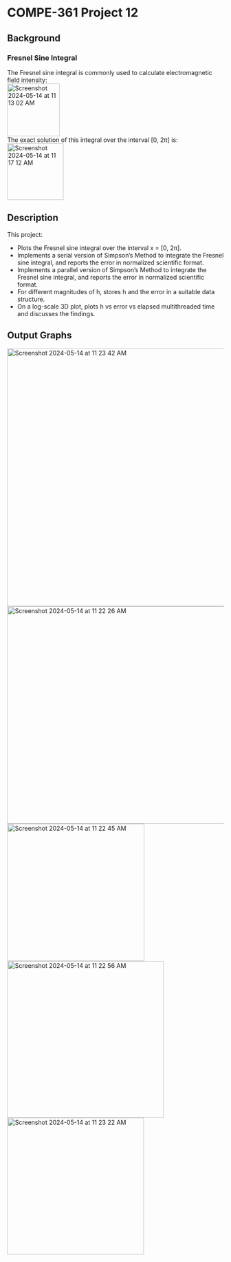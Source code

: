 # COMPE-361 Project 12
## Background
### Fresnel Sine Integral
The Fresnel sine integral is commonly used to calculate electromagnetic field intensity:<br />
<img width="122" alt="Screenshot 2024-05-14 at 11 13 02 AM" src="https://github.com/aarontartz/Advanced-Programming-Projects/assets/166546889/a5a3e15f-f593-4e4a-89b5-4a2de9072f8b"><br />
The exact solution of this integral over the interval [0, 2π] is:<br />
<img width="131" alt="Screenshot 2024-05-14 at 11 17 12 AM" src="https://github.com/aarontartz/Advanced-Programming-Projects/assets/166546889/0a7b3eac-8c6e-45a5-b1eb-669050759517">

## Description
This project:
* Plots the Fresnel sine integral over the interval x = [0, 2π].
* Implements a serial version of Simpson’s Method to integrate the Fresnel sine integral, and reports the error in normalized scientific format.
* Implements a parallel version of Simpson’s Method to integrate the Fresnel sine integral, and reports the error in normalized scientific format.
* For different magnitudes of h, stores h and the error in a suitable data structure.
* On a log-scale 3D plot, plots h vs error vs elapsed multithreaded time and discusses the findings.

## Output Graphs
<img width="599" alt="Screenshot 2024-05-14 at 11 23 42 AM" src="https://github.com/aarontartz/Advanced-Programming-Projects/assets/166546889/ad1ee101-ec17-46c1-85d3-141e0bdca56f"><br />
<img width="505" alt="Screenshot 2024-05-14 at 11 22 26 AM" src="https://github.com/aarontartz/Advanced-Programming-Projects/assets/166546889/ae0ed41c-d36a-4a00-bf39-98d5728c63f0"><br />
<img width="319" alt="Screenshot 2024-05-14 at 11 22 45 AM" src="https://github.com/aarontartz/Advanced-Programming-Projects/assets/166546889/75eb463a-08b2-4d99-b5d9-539d43990717"><br />
<img width="364" alt="Screenshot 2024-05-14 at 11 22 56 AM" src="https://github.com/aarontartz/Advanced-Programming-Projects/assets/166546889/ef6f5c11-7401-48f3-8b61-79b75a9e2f7e"><br />
<img width="318" alt="Screenshot 2024-05-14 at 11 23 22 AM" src="https://github.com/aarontartz/Advanced-Programming-Projects/assets/166546889/33e21985-ea91-478c-b9b9-4ef73d54b7bc">
